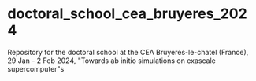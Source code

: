 # doctoral_school_cea_bruyeres_2024
Repository for the doctoral school at the CEA Bruyeres-le-chatel (France), 29 Jan - 2 Feb 2024, "Towards ab initio simulations on exascale supercomputer"s
